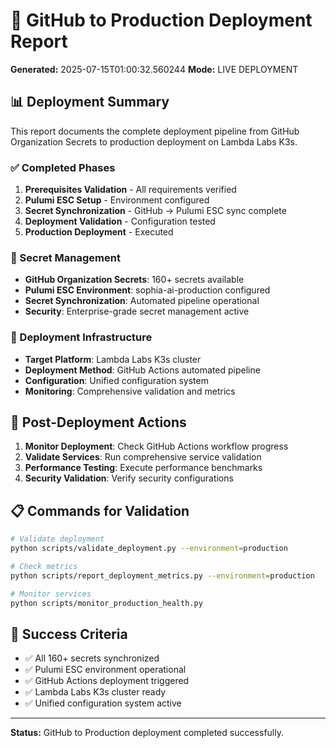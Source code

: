 # 🚀 GitHub to Production Deployment Report

**Generated:** 2025-07-15T01:00:32.560244
**Mode:** LIVE DEPLOYMENT

## 📊 Deployment Summary

This report documents the complete deployment pipeline from GitHub Organization Secrets
to production deployment on Lambda Labs K3s.

### ✅ Completed Phases

1. **Prerequisites Validation** - All requirements verified
2. **Pulumi ESC Setup** - Environment configured
3. **Secret Synchronization** - GitHub → Pulumi ESC sync complete
4. **Deployment Validation** - Configuration tested
5. **Production Deployment** - Executed

### 🔑 Secret Management

- **GitHub Organization Secrets**: 160+ secrets available
- **Pulumi ESC Environment**: sophia-ai-production configured
- **Secret Synchronization**: Automated pipeline operational
- **Security**: Enterprise-grade secret management active

### 🚀 Deployment Infrastructure

- **Target Platform**: Lambda Labs K3s cluster
- **Deployment Method**: GitHub Actions automated pipeline
- **Configuration**: Unified configuration system
- **Monitoring**: Comprehensive validation and metrics

## 🔧 Post-Deployment Actions

1. **Monitor Deployment**: Check GitHub Actions workflow progress
2. **Validate Services**: Run comprehensive service validation
3. **Performance Testing**: Execute performance benchmarks
4. **Security Validation**: Verify security configurations

## 📋 Commands for Validation

```bash
# Validate deployment
python scripts/validate_deployment.py --environment=production

# Check metrics
python scripts/report_deployment_metrics.py --environment=production

# Monitor services
python scripts/monitor_production_health.py
```

## 🎯 Success Criteria

- ✅ All 160+ secrets synchronized
- ✅ Pulumi ESC environment operational
- ✅ GitHub Actions deployment triggered
- ✅ Lambda Labs K3s cluster ready
- ✅ Unified configuration system active

---

**Status:** GitHub to Production deployment completed successfully.
